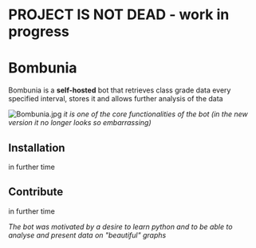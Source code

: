
# PROJECT IS NOT DEAD - work in progress


# Bombunia
Bombunia is a **self-hosted** bot that retrieves class grade data every specified interval, stores it and allows further analysis of the data

![Bombunia.jpg](https://i.ibb.co/QDTjhGV/Bombunia.jpg)
  *it is one of the core functionalities of the bot (in the new version it no longer looks so embarrassing)*
  
## Installation
in further time

## Contribute
in further time

*The bot was motivated by a desire to learn python and to be able to analyse and present data on "beautiful" graphs*
